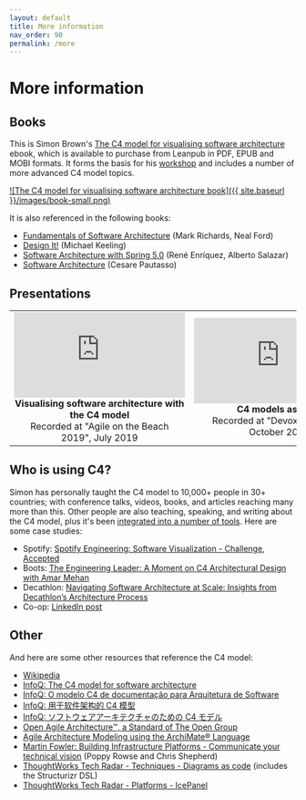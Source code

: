 ```yaml
---
layout: default
title: More information
nav_order: 90
permalink: /more
---
```


# More information

## Books

This is Simon Brown's [The C4 model for visualising software architecture](https://leanpub.com/visualising-software-architecture)
ebook, which is available to purchase from Leanpub in PDF, EPUB and MOBI formats.
It forms the basis for his [workshop](https://simonbrown.je#workshop3) and includes a number of more advanced C4 model topics.

[![The C4 model for visualising software architecture book]({{ site.baseurl }}/images/book-small.png)](https://leanpub.com/visualising-software-architecture)

It is also referenced in the following books:

- [Fundamentals of Software Architecture](https://www.oreilly.com/library/view/fundamentals-of-software/9781492043447/) (Mark Richards, Neal Ford)
- [Design It!](https://pragprog.com/titles/mkdsa/design-it/) (Michael Keeling)
- [Software Architecture with Spring 5.0](https://www.packtpub.com/free-ebook/software-architecture-with-spring-5-0/9781788992992) (René Enríquez, Alberto Salazar)
- [Software Architecture](https://leanpub.com/software-architecture) (Cesare Pautasso)

## Presentations

<table style="text-align: center">
<tr>
<td>
<iframe src="https://www.youtube-nocookie.com/embed/x2-rSnhpw0g" title="YouTube video player" frameborder="0" allow="accelerometer; autoplay; clipboard-write; encrypted-media; gyroscope; picture-in-picture; web-share" allowfullscreen></iframe>
<br />
<b>Visualising software architecture with the C4 model</b>
<br />
Recorded at "Agile on the Beach 2019", July 2019
</td>
<td>
<iframe src="https://www.youtube-nocookie.com/embed/LYzOc7vI-Uo" title="YouTube video player" frameborder="0" allow="accelerometer; autoplay; clipboard-write; encrypted-media; gyroscope; picture-in-picture; web-share" allowfullscreen></iframe>
<br />
<b>C4 models as code</b>
<br />Recorded at "Devoxx Belgium", October 2023
</td>
</tr>
</table>

## Who is using C4?

Simon has personally taught the C4 model to 10,000+ people in 30+ countries;
with conference talks, videos, books, and articles reaching many more than this.
Other people are also teaching, speaking, and writing about the C4 model,
plus it's been [integrated into a number of tools](/tooling).
Here are some case studies:

- Spotify: [Spotify Engineering: Software Visualization - Challenge, Accepted](https://engineering.atspotify.com/2022/07/software-visualization-challenge-accepted/)
- Boots: [The Engineering Leader: A Moment on C4 Architectural Design with Amar Mehan](https://www.theengineeringleader.com/1946930/10648894-a-moment-on-c4-architectural-design-with-amar-mehan)
- Decathlon: [Navigating Software Architecture at Scale: Insights from Decathlon’s Architecture Process](https://www.infoq.com/news/2024/07/decathlon-architecture-process/)
- Co-op: [LinkedIn post](https://www.linkedin.com/posts/popovdenys_diagramming-platforms-architecture-activity-7220039863813763073-1XQ3/)

## Other

And here are some other resources that reference the C4 model:

- [Wikipedia](https://en.wikipedia.org/wiki/C4_model)
- [InfoQ: The C4 model for software architecture](https://www.infoq.com/articles/C4-architecture-model)
- [InfoQ: O modelo C4 de documentação para Arquitetura de Software](https://www.infoq.com/br/articles/C4-architecture-model)
- [InfoQ: 用于软件架构的 C4 模型](https://www.infoq.com/cn/articles/C4-architecture-model)
- [InfoQ: ソフトウェアアーキテクチャのための C4 モデル](https://www.infoq.com/jp/articles/C4-architecture-model)
- [Open Agile Architecture™, a Standard of The Open Group](https://publications.opengroup.org/c208)
- [Agile Architecture Modeling using the ArchiMate® Language](https://publications.opengroup.org/g20e)
- [Martin Fowler: Building Infrastructure Platforms - Communicate your technical vision](https://martinfowler.com/articles/building-infrastructure-platform.html#CommunicateYourTechnicalVision) (Poppy Rowse and Chris Shepherd)
- [ThoughtWorks Tech Radar - Techniques - Diagrams as code](https://www.thoughtworks.com/radar/techniques/diagrams-as-code) (includes the Structurizr DSL)
- [ThoughtWorks Tech Radar - Platforms - IcePanel](https://www.thoughtworks.com/radar/platforms/icepanel)
